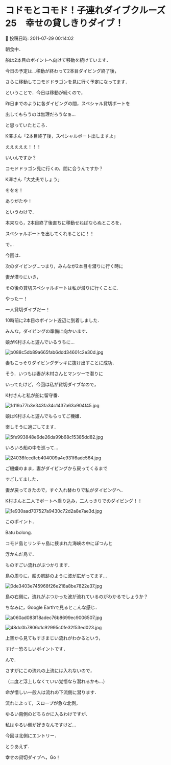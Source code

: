 # コドモとコモド！子連れダイブクルーズ25　幸せの貸しきりダイブ！

📅 投稿日時: 2011-07-29 00:14:02

朝食中．


船は2本目のポイントへ向けて移動を続けています．





今日の予定は…移動が終わって2本目ダイビング終了後，


さらに移動してコモドドラゴンを見に行く予定になってます．





ということで．今日は移動が続くので，


昨日までのように各ダイビングの間，スペシャル貸切ボートを


出してもらうのは無理だろうなぁ…


と思っていたところ．





K澤さん「2本目終了後，スペシャルボート出しますよ」





えええええ！！！


いいんですか？


コモドドラゴン見に行くの，間に合うんですか？





K澤さん「大丈夫でしょう」





ををを！


ありがたや！





というわけで．


本来なら，2本目終了後直ちに移動せねばならぬところを，


スペシャルボートを出してくれることに！！





で…


今回は．


次のダイビング…つまり，みんなが2本目を潜りに行く時に


妻が潜りにいき，


その後の貸切スペシャルボートは私が潜りに行くことに．





やったー！


一人貸切ダイブだー！





10時前に2本目のポイント近辺に到着しました．


みんな，ダイビングの準備に向かいます．


娘がK村さんと遊んでいるうちに…




![b088c5db89a665fab6ddd34601c2e30d.jpg](images/b088c5db89a665fab6ddd34601c2e30d.jpg)




妻もこっそりダイビングデッキに抜け出すことに成功．





そう．いつもは妻が木村さんとマンツーで潜りに


いってたけど，今回は私が貸切ダイブなので，


K村さんと私が船に留守番．




![1d19a77b3e343fa34c1437a63a904f45.jpg](images/1d19a77b3e343fa34c1437a63a904f45.jpg)




娘はK村さんと遊んでもらってご機嫌．


楽しそうに過ごしてます．




![5fe993848e6de26da99b68c15385dd82.jpg](images/5fe993848e6de26da99b68c15385dd82.jpg)







いろいろ船の中を巡って…




![24036fccdfcb404009a4e931f6adc564.jpg](images/24036fccdfcb404009a4e931f6adc564.jpg)







ご機嫌のまま，妻がダイビングから戻ってくるまで


すごしてました．





妻が戻ってきたので，すぐ入れ替わりで私がダイビングへ．


K村さんと二人でボートへ乗り込み，二人っきりでのダイビング！！




![1e930aad707527a9430c72d2a8e7ae3d.jpg](images/1e930aad707527a9430c72d2a8e7ae3d.jpg)







このポイント．


Batu bolong．


コモド島とリンチャ島に挟まれた海峡の中にぽつんと


浮かんだ島で．


ものすごい流れがぶつかります．





島の周りに，船の航跡のように波が広がってます…




![0de3403e745968f26e218a8be7822e37.jpg](images/0de3403e745968f26e218a8be7822e37.jpg)




島の右側に，流れがぶつかった波が流れているのがわかるでしょうか？





ちなみに，Google Earthで見るとこんな感じ．




![a060ad083f18adec76b8699ec9006507.jpg](images/a060ad083f18adec76b8699ec9006507.jpg)






![48dc0b7806c1c92995c0fe32f53ed023.jpg](images/48dc0b7806c1c92995c0fe32f53ed023.jpg)




上空から見てもすさまじい流れがわかるという，


すげー恐ろしいポイントです．





んで．


さすがにこの流れの上流には入れないので，


（二度と浮上しなくていい覚悟なら潜れるかも…）


命が惜しい一般人は流れの下流側に潜ります．


流れによって，スロープが急な北側，


ゆるい南側のどちらかに入るわけですが．


私はゆるい側が好きなんですけど…


今回は北側にエントリー．





とりあえず．


幸せの貸切ダイブへ，Go！
